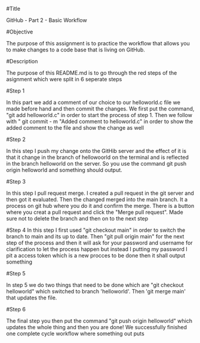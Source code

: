 #Title 

GitHub - Part 2 - Basic Workflow

#Objective

The purpose of this assignment is to practice the workflow that allows you to make changes to a code base that is living on GitHub.

#Description

The purpose of this README.md is to go through the red steps of the asignment which were split in 6 seperate steps

#Step 1

In this part we add a comment of our choice to our helloworld.c file we made before hand and then commit the changes. We first put the command, "git add helloworld.c" in order to start the process of step 1. Then we follow with " git commit - m "Added comment to helloworld.c" in order to show the added comment to the file and show the change as well

#Step 2 

In this step I push my change onto the GitHib server and the effect of it is that it change in the branch of hellowoorld on the terminal and is reflected in the branch helloworld on the server. So you use the command git push origin helloworld and something should output. 

#Step 3

In this step I pull request merge. I created a pull request in the git server and then got it evaluated. Then the changed merged into the main branch. It a process on git hub where you do it and confirm the merge. There is a button where you creat a pull request and click the "Merge pull request". Made sure not to delete the branch and then on to the next step


#Step 4 
In this step I first used "git checkout main" in order to switch the branch to main and its up to date. Then "git pull origin main" for the next step of the process and then it will ask for your password and username for clarification to let the process happen but instead I putting my password I pit a access token which is a new procces to be done then it shall output something

#Step 5

In step 5 we do two things that need to be done which are "git checkout helloworld" which switched to branch 'helloworld'. Then 'git merge main' that updates the file. 

#Step 6

The final step you then put the command "git push origin helloworld" which updates the whole thing and then you are done! We successfully finished one complete cycle workflow where something out puts
